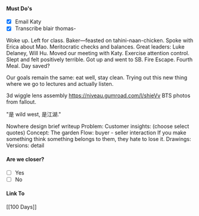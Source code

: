 #### Must Do's
- [x] Email Katy
- [x] Transcribe blair thomas-

Woke up. Left for class. Baker—feasted on tahini-naan-chicken. Spoke with Erica about Mao. Meritocratic checks and balances. Great leaders: Luke Delaney, Will Hu. Moved our meeting with Katy. Exercise attention control. Slept and felt positively terrible. Got up and went to SB. Fire Escape. Fourth Meal. Day saved?

Our goals remain the same: 
eat well, stay clean.
Trying out this new thing where we go to lectures and actually listen.

3d wiggle lens assembly
https://niveau.gumroad.com/l/shieVv
BTS photos from fallout.

"是 wild west, 是江湖."

Nowhere design brief writeup
Problem:
Customer insights: 
(choose select quotes)
Concept: The garden
Flow: buyer - seller interaction
If you make something think something belongs to them, they hate to lose it.
Drawings: 
Versions: detail
#### Are we closer?
- [ ] Yes
- [ ] No
#### Link To
[[100 Days]]
